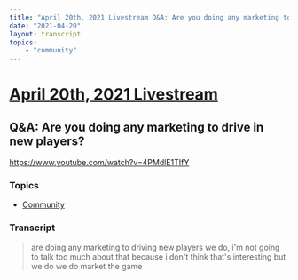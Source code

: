 ```yaml
---
title: "April 20th, 2021 Livestream Q&A: Are you doing any marketing to drive in new players?"
date: "2021-04-20"
layout: transcript
topics:
    - "community"
---
```

# [April 20th, 2021 Livestream](../2021-04-20.md)
## Q&A: Are you doing any marketing to drive in new players?
https://www.youtube.com/watch?v=4PMdlE1TIfY

### Topics
* [Community](../topics/community.md)

### Transcript

> are doing any marketing to driving new players we do, i'm not going to talk too much about that because i don't think that's interesting but we do we do market the game
